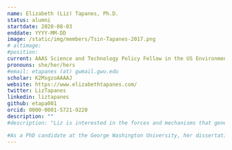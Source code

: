 ```yaml
---
name: Elizabeth (Liz) Tapanes, Ph.D.
status: alumni
startdate: 2020-08-03
enddate: YYYY-MM-DD
image: /static/img/members/Tsin-Tapanes-2017.png
# altimage:
#position: 
current: AAAS Science and Technology Policy Fellow in the US Environmental Protection Agency
pronouns: she/her/hers
#email: etapanes (at) gwmail.gwu.edu
scholar: K2MsgzoAAAAJ
website: https://www.elizabethtapanes.com/
twitter: LizTapanes
linkedin: liztapanes
github: etapa001
orcid: 0000-0001-5721-9220
description: ""
#description: "Liz is interested in the forces and mechanisms that generate biodiversity in natural populations. She often combines museum work, lab work, computational analysis, and the sampling of wild populations. Liz is the product of Hispanic Serving Institutions (HSIs), having received a Bacherlos of Science from Florida International University and a Master of Arts from Florida Atlantic University. As an undergraduate, she worked on studying behavior of monogamous owl monkeys. As a master's student, she studied the phenotypic consequences of hybridization on hair morphology. Due to her academic upbringing within HSIs, Liz also plays an active role in her university and within her local community to increase diversity and equity in science.

#As a PhD candidate at the George Washington University, her dissertation has focused on the ultimate and proximate mechanisms generating hair diversity in the primate clade. Through her affiliation with the PEGL lab at Utah, she is studying protein evolution at key hair genes across Indriidae lemurs and is also working on a population genomics project of diademed sifakas. Outside of the lab, Liz enjoys time off with her cat, exploring the great outdoors, cooking, dancing, and staying politically active."
---
```

